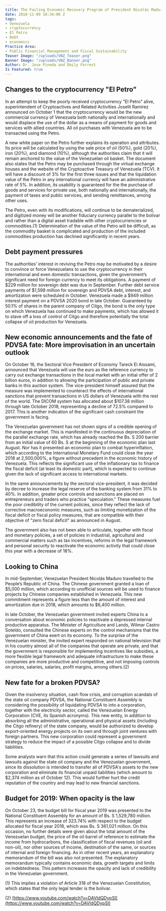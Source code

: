 ```yaml
---
title: The Failing Economic Recovery Program of President Nicolás Maduro
date: 2018-11-09 18:34:00 Z
tags:
- Venezuela
- cryptocurrency
- El Petro
- Debt
- economics
Practice Area:
- Public Financial Management and Fiscal Sustainability
Teaser Image: "/uploads/VNZ_Teaser.png"
Banner Image: "/uploads/VNZ_Banner.png"
Author: Dr. Jose Pineda and Emily Forrest
Is Featured: true
---
```


## Changes to the cryptocurrency "El Petro"
In an attempt to keep the poorly received cryptocurrency "El Petro" alive, superintendent of Cryptoactives and Related Activities Joselít Ramírez announced on October 1 that the cryptocurrency would be the new commercial currency of Venezuela both nationally and internationally and would displace the use of the dollar as a means of payment for goods and services with allied countries.  All oil purchases with Venezuela are to be transacted using the Petro.

A new white paper on the Petro further explains its operation and attributes. Its price will be calculated by using the sale price of oil (50%), gold (20%), iron (20%), and diamond (10%), although the authorities claim that it will remain anchored to the value of the Venezuelan oil basket. The document also states that the Petro may be purchased through the virtual exchange houses and the website of the Cryptoactive Treasury of Venezuela (TCV). It will have a discount of 3% for the first three issues and that the liquidation value of the Petro in any international currency will have an administrative rate of 5%. In addition, its usability is guaranteed for the the purchase of goods and services for private use, both nationally and internationally, the payment of taxes and public services, and sending remittances, among other uses.

The Petro, even with its modifications, will continue to be dematerialized, and digitized money will be another fiduciary currency parallel to the bolivar and rather than a digital asset tradable with other cryptocurrencies or commodities.(1) Determination of the value of the Petro will be difficult, as the commodity basket is complicated and production of the included commodities production has declined significantly in recent years. 

## Debt payment pressures
The authorities’ interest in reviving the Petro may be motivated by a desire to convince or force Venezuelans to use the cryptocurrency in their international and even domestic transactions, given the government’s significant need for foreign currency to meet its obligations. A payment of $229 million for sovereign debt was due in September. Further debt service payments of $1,598 million for sovereign and PDVSA debt, interest, and amortization were scheduled in October. Venezuela made a $949 million interest payment on a PDVSA 2020 bond in late October.   Guaranteed by 50.1% of shares in the parent company of Citgo, the bond is the only type on which Venezuela has continued to make payments, which has allowed it to stave off a loss of control of Citgo and therefore potentially the total collapse of oil production for Venezuela.

## New economic announcements and the fate of PDVSA fate: More improvisation in an uncertain outlook 
On October 16, the Sectoral Vice President of Economy Tareck El Aissami, announced that Venezuela will use the euro as the reference currency to carry out exchange transactions in the local market with an initial offer of 2 billion euros, in addition to allowing the participation of public and private banks in this auction system. The vice-president himself assured that the measure was implemented to counteract the effects of international sanctions that prevent transactions in US dollars of Venezuela with the rest of the world. The DICOM system has allocated about $107.38 million through late October 2018, representing a decline of 72.5% compared to 2017. This is another indication of the significant cash constraint the government is facing.

The Venezuelan government has not shown signs of a credible opening of the exchange market. This is manifested in the continuous depreciation of the parallel exchange rate, which has already reached the Bs. S 200 barrier from an initial value of 60 Bs. S at the beginning of the economic plan last August. Nor has it presented an economic plan to combat hyperinflation, which according to the International Monetary Fund could close the year 2018 at 2,500,000%, a figure without precedent in the economic history of Venezuela. This reflects the significant use of the inflationary tax to finance the fiscal deficit (at least its domestic part), which is expected to continue given the lack of significant access to international markets.

In the same announcements by the sectoral vice-president, it was decided by decree to increase the legal reserve of the banking system from 31% to 40%. In addition, greater price controls and sanctions are placed on entrepreneurs and traders who practice "speculation." These measures fuel the poor credibility of the current policies, since they reflect the lack of corrective macroeconomic measures, such as limiting monetization of the fiscal deficit or fiscal policy measures, that are compatible with their objective of "zero fiscal deficit" as announced in August.

The government also has not been able to articulate, together with fiscal and monetary policies, a set of policies in industrial, agricultural and commercial matters such as tax incentives, reforms in the legal framework and personal security to reactivate the economic activity that could close this year with a decrease of 18%.

## Looking to China
In mid-September, Venezuelan President Nicolás Maduro travelled to the People’s Republic of China. The Chinese government granted a loan of $5,000 million, which according to unofficial sources will be used to finance projects by Chinese companies established in Venezuela. This new commitment represents a figure less than the amount of interest and amortization due in 2018, which amounts to $6,400 million.

In late October, the Venezuelan government invited experts China to a conversation about economic policies to reactivate a depressed internal productive apparatus. The Minister of Agriculture and Lands, Wilmar Castro Soteldo, consulted the Chinese experts on the control mechanisms that the government of China exert on its economy. To the surprise of the Venezuelan minister, the invited expert responded on national television that in his country almost all of the companies that operate are private, and that the government is responsible for implementing incentives like subsidies, a more flexible legal framework and adequate infrastructure to make these companies are more productive and competitive, and not imposing controls on prices, salaries, salaries, profit margins, among others.(2)  

## New fate for a broken PDVSA?
Given the insolvency situation, cash flow crisis, and corruption scandals of the state oil company PDVSA, the National Constituent Assembly is considering the possibility of liquidating PDVSA to into a corporation, together with the electricity sector, called the Venezuelan Energy Corporation (CVE, its Spanish acronyms). This new entity, in addition to absorbing all the administrative, operational and physical assets (including the Citgo refinery) of the state company, would be authorized to develop export-oriented energy projects on its own and through joint ventures with foreign partners. This new corporation could represent a government strategy to reduce the impact of a possible Citgo collapse and to divide liabilities.

Some analysts warn that this action could generate a series of lawsuits and lawsuits against the state oil company and the Venezuelan government, since its dissolution is intended to transfer all of PDVSA's assets to the new corporation and eliminate its financial unpaid liabilities (which amount to $2,374 million as of October 12). This would further hurt the credit reputation of the country and may lead to new financial sanctions. 

## Budget for 2019: When opacity is the law
On October 23, the budget bill for fiscal year 2019 was presented to the National Constituent Assembly for an amount of Bs. S 1,529,780 million. This represents an increase of 323.74% with respect to the budget allocated for fiscal year 2018, which was Bs. S 361,021 million. On this occasion, no further details were given about the total amount of the Venezuelan budget, the price of the oil barrel of reference to estimate the income from hydrocarbons, the classification of fiscal revenues (oil and non-oil), nor other sources of income, destination of the same, or sources of internal and foreign financing.  As in other recent years, an explanatory memorandum of the bill was also not presented. The explanatory memorandum typically contains economic data, growth targets and limits on indebtedness. This pattern increases the opacity and lack of credibility in the Venezuelan government.  

(1) This implies a violation of Article 318 of the Venezuelan Constitution, which states that the only legal tender is the bolivar.

(2) [https://www.youtube.com/watch?v=DAVIdQDypSI](https://www.youtube.com/watch?v=DAVIdQDypSI)
